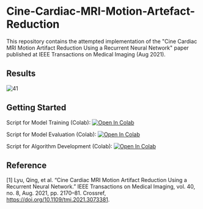 # Cine-Cardiac-MRI-Motion-Artefact-Reduction
This repository contains the attempted implementation of the "Cine Cardiac MRI Motion Artifact Reduction Using a Recurrent Neural Network" paper published at IEEE Transactions on Medical Imaging (Aug 2021).

## Results



![41](https://user-images.githubusercontent.com/52663918/156579879-81d23af4-7a41-44b8-af40-014cdea49535.gif)




## Getting Started

Script for Model Training (Colab):
[![Open In Colab](https://colab.research.google.com/assets/colab-badge.svg)](https://colab.research.google.com/github/Jathurshan0330/Cine-Cardiac-MRI-Motion-Artefact-Reduction/blob/master/Training_Recurrent_Generative_Adversarial_Network.ipynb)

Script for Model Evaluation (Colab):
[![Open In Colab](https://colab.research.google.com/assets/colab-badge.svg)](https://colab.research.google.com/github/Jathurshan0330/Cine-Cardiac-MRI-Motion-Artefact-Reduction/blob/master/Evaluation_Recurrent_Generative_Adversarial_Network.ipynb)

Script for Algorithm Development (Colab):
[![Open In Colab](https://colab.research.google.com/assets/colab-badge.svg)](https://colab.research.google.com/github/Jathurshan0330/Cine-Cardiac-MRI-Motion-Artefact-Reduction/blob/master/Cine_Cardiac_MRI_Motion_Artifact_Reduction_Using_a_Recurrent_Neural_Network.ipynb)


## Reference
[1] Lyu, Qing, et al. “Cine Cardiac MRI Motion Artifact Reduction Using a Recurrent Neural Network.” IEEE Transactions on Medical Imaging, vol. 40, no. 8, Aug. 2021, pp. 2170–81. Crossref, https://doi.org/10.1109/tmi.2021.3073381.
